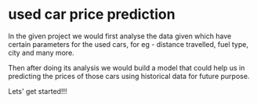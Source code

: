 # used car price prediction

In the given project we would first analyse the data given which have certain parameters for the used cars, for eg - distance travelled, fuel type, city and many more.

Then after doing its analysis we would build a model that could help us in predicting the prices of those cars using historical data for future purpose.

Lets' get started!!!
